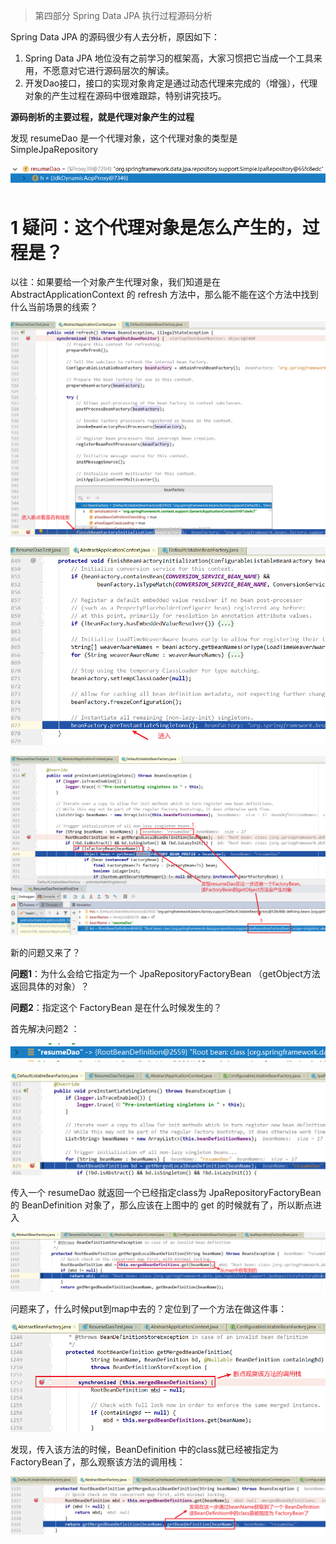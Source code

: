 > 第四部分 Spring Data JPA 执行过程源码分析

Spring Data JPA 的源码很少有人去分析，原因如下：

1. Spring Data JPA 地位没有之前学习的框架高，大家习惯把它当成一个工具来用，不愿意对它进行源码层次的解读。
2. 开发Dao接口，接口的实现对象肯定是通过动态代理来完成的（增强），代理对象的产生过程在源码中很难跟踪，特别讲究技巧。

**源码剖析的主要过程，就是代理对象产生的过程**

发现 resumeDao 是一个代理对象，这个代理对象的类型是 SimpleJpaRepository

![image-20220617182315688](assest/image-20220617182315688.png)

# 1 疑问：这个代理对象是怎么产生的，过程是？

以往：如果要给一个对象产生代理对象，我们知道是在 AbstractApplicationContext 的 refresh 方法中，那么能不能在这个方法中找到什么当前场景的线索？

![image-20220617185523456](assest/image-20220617185523456.png)

![image-20220617185719895](assest/image-20220617185719895.png)

![image-20220617190938527](assest/image-20220617190938527.png)

新的问题又来了？

**问题1**：为什么会给它指定为一个 JpaRepositoryFactoryBean （getObject方法返回具体的对象）？

**问题2**：指定这个 FactoryBean 是在什么时候发生的？

首先解决问题2 ：

![image-20220618205037486](assest/image-20220618205037486.png)



![image-20220618205207029](assest/image-20220618205207029.png)

传入一个 resumeDao 就返回一个已经指定class为 JpaRepositoryFactoryBean  的 BeanDefinition 对象了，那么应该在上图中的 get 的时候就有了，所以断点进入

![image-20220618235841010](assest/image-20220618235841010.png)

问题来了，什么时候put到map中去的？定位到了一个方法在做这件事：

![image-20220619000652565](assest/image-20220619000652565.png)

发现，传入该方法的时候，BeanDefinition 中的class就已经被指定为FactoryBean了，那么观察该方法的调用栈：

![image-20220619015523551](assest/image-20220619015523551.png)















